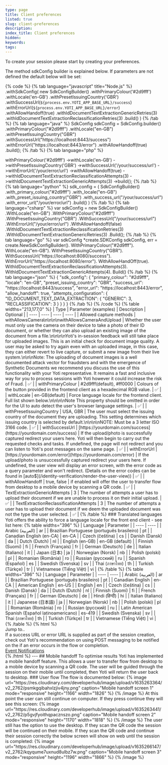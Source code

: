 ```yaml
---
type: page
title: Client preferences
listed: true
slug: client-preferences
description: 
index_title: Client preferences
hidden: 
keywords: 
tags: 
---
```


To create your session please start by creating your preferences.

The method sdkConfig builder is explained below. If parameters are not defined the default below will be set:

{% code %}
{% tab language="javascript" title="Node.js" %}
.withSdkConfig(
    new SdkConfigBuilder()
        .withPrimaryColour('#2d9fff')
    		.withLocale('en-GB')
        .withPresetIssuingCountry('GBR')
        .withSuccessUrl(`${process.env.YOTI_APP_BASE_URL}/success`)
        .withErrorUrl(`${process.env.YOTI_APP_BASE_URL}/error`)
        .withAllowHandoff(true)
        .withIdDocumentTextExtractionGenericRetries(3)
        .withIdDocumentTextExtractionReclassificationRetries(3)
        .build()
)
{% /tab %}
{% tab language="java" %}
SdkConfig sdkConfig = SdkConfig.builder()
    .withPrimaryColour("#2d9fff")
  	.withLocale("en-GB")
    .withPresetIssuingCountry("GBR")
    .withSuccessUrl("https://localhost:8443/success")
    .withErrorUrl("https://localhost:8443/error")
    .withAllowHandoff(true)
    .build();
{% /tab %}
{% tab language="php" %}
<?php

$sdkConfig =
    (new SdkConfigBuilder())
    ->withPrimaryColour('#2d9fff')
  	->withLocale('en-GB')
    ->withPresetIssuingCountry('GBR')
    ->withSuccessUrl('/your/success/url')
    ->withErrorUrl('/your/error/url')
    ->withAllowHandoff(true)
    ->withIdDocumentTextExtractionReclassificationAttempts(3)
    ->withIdDocumentTextExtractionGenericAttempts(3)
    ->build();
{% /tab %}
{% tab language="python" %}
sdk_config = (
    SdkConfigBuilder()
    .with_primary_colour("#2d9fff")
  	.with_locale("en-GB")
    .with_preset_issuing_country("GBR")
    .with_success_url("/your/success/url")
    .with_error_url("/your/error/url")
    .build()
)
{% /tab %}
{% tab language="csharp" %}
var sdkConfig = new SdkConfigBuilder()
  	.WithLocale("en-GB")
    .WithPrimaryColour("#2d9fff")
    .WithPresetIssuingCountry("GBR")
    .WithSuccessUrl("/your/success/url")
    .WithErrorUrl("/your/error/url")
    .WithAllowHandoff(false)
    .WithIdDocumentTextExtractionReclassificationRetries(3)
    .WithIdDocumentTextExtractionGenericRetries(3)
    .Build();
{% /tab %}
{% tab language="go" %}
var sdkConfig *create.SDKConfig
sdkConfig, err = create.NewSdkConfigBuilder().
    WithPrimaryColour("#2d9fff").
		WithLocale("en-GB").
    WithPresetIssuingCountry("GBR").
    WithSuccessUrl("https://localhost:8080/success").
    WithErrorUrl("https://localhost:8080/error").
    WithAllowHandOff(true).
    WithIdDocumentTextExtractionReclassificationAttempts(3).
    WithIdDocumentTextExtractionGenericAttempts(4).
    Build()
{% /tab %}
{% tab language="json" %}
{
    "sdk_config": {
        "primary_colour": "#2d9fff",
        "locale": "en-GB",
        "preset_issuing_country": "GBR",
        "success_url": "https://localhost:8443/success",
        "error_url": "https://localhost:8443/error",
        "allow_handoff": true,
        "attempts_configuration": {
            "ID_DOCUMENT_TEXT_DATA_EXTRACTION": {
                "GENERIC": 3,
                "RECLASSIFICATION": 3
            }
        }
    }
}
{% /tab %}
{% /code %}

{% table widths="213,177,0" %}
| Type | Parameter (examples) | Description | Optional | 
| ---- | ---- | ---- | ---- | 
| Allowed capture methods | withAllowsCamera\n\n\n\nwithAllowsCameraAndUpload | Whether the user must only use the camera on their device to take a photo of their ID document, or whether they can also upload an existing image of the document from a file.\n\n\n\nYoti's in-session feedback will still take place for uploaded images. This is an initial check for document image quality. A user may be asked to try again even with an uploaded image, in this case, they can either revert to live capture, or submit a new image from their live system.\n\n\nNote: The uploading of document images is a well documented attack vector for fraudsters and with the emergence of Synthetic Documents we recommend you discuss the use of this functionality with your Yoti representative.  It remains a fast and inclusive way for you to process sessions with Yoti however it could increase the risk of Fraud. | ✅ | 
| withPrimaryColour | #2d9fff(default), #ff0000 | Colours of the button provided in the frontend client as a hexadecimal RGB value. | ✅ | 
| withLocale | en-GB(default) | Force language locale for the frontend client. Full list shown below.\n\n\n\nNote This property should be omitted in order for the UI to auto detect the user's browser language settings. | ✅ | 
| withPresetIssuingCountry | USA, GBR | The user must select the issuing country of the document they are uploading. This setting determines which issuing country is selected by default.\n\n\n\nNOTE: Must be a 3 letter ISO 3166 code. | ✅ | 
| withSuccessUrl | [https://yourdomain.com/success](https://yourdomain.com/success) | If the upload/photo is successfully captured redirect your users here. Yoti will then begin to carry out the requested checks and tasks. If undefined, the page will not redirect and you can listen to Yoti's post messages on the same page. | ✅ | 
| withErrorUrl | [https://yourdomain.com/error](https://yourdomain.com/error) | If the upload/photo is unsuccessfully captured redirect your users here. If undefined, the user view will display an error screen, with the error code as a query parameter and won't redirect. (Details on the error codes can be found in [auto$](/identity-verification/render-the-user-view)) | ✅ | 
| withAllowHandoff | true, false | if enabled will offer the user to transfer flow from desktop to a mobile device by scanning a QR code. | ✅ | 
| TextExtractionGenericAttempts | 3 | The number of attempts a user has to upload their document if we are unable to process it on their initial upload. | ✅ | 
| TextExtractionReclassificationAttempts | 3 | The number of attempts a user has to upload their document if we deem the uploaded document was not the type the user selected. | ✅ | 
{% /table %}

### Translated languages

Yoti offers the ability to force a language locale for the front end client - see list here:

{% table widths="396" %}
| Language | Parameter | 
| ---- | ---- | 
| Arabic (العربية) | ar | 
| Brazilian Portuguese (português brasileiro) | pt | 
| Canadian English (en-CA) | en-CA | 
| Czech (čeština) | cs | 
| Danish (Dansk) | da | 
| Dutch (Dutch) | nl | 
| English (en-GB) | en-GB (default) | 
| Finnish (Suomi) | fi | 
| French (Français) | fr | 
| German (Deutsch) | de | 
| Italian (Italiano) | it | 
| Japan (日本) | ja | 
| Norwegian (Norsk) | nb | 
| Polish (polski) | pl | 
| Romanian (România) | ro | 
| Russian (русский) | ru | 
| Spanish (Español) | es | 
| Swedish (Svenska) | sv | 
| Thai (ภาษาไทย) | th | 
| Turkish (Türkçe) | tr | 
| Vietnamese (Tiếng Việt) | vi | 
{% /table %}

{% table widths="396" %}
| Language | Parameter | 
| ---- | ---- | 
| Arabic (العربية) | ar | 
| Brazilian Portuguese (português brasileiro) | pt | 
| Canadian English | en-CA | 
| American English | en-US | 
| English | en | 
| Czech (čeština) | cs | 
| Danish (Dansk) | da | 
| Dutch (Dutch) | nl | 
| Finnish (Suomi) | fi | 
| French (Français) | fr | 
| German (Deutsch) | de | 
| Hindi (हिन्दी) | hi | 
| Italian (Italiano) | it | 
| Japanese (日本語) | ja | 
| Norwegian (Norsk) | nb | 
| Polish (polski) | pl | 
| Romanian (România) | ro | 
| Russian (русский) | ru | 
| Latin American Spanish (Español latinoamericano) | es-419 | 
| Swedish (Svenska) | sv | 
| Thai (ภาษาไทย) | th | 
| Turkish (Türkçe) | tr | 
| Vietnamese (Tiếng Việt) | vi | 
{% /table %}

{% html %}
<div class="alert-GTK">
    <div class="alert-title" id="GTK">
       Jump to.. 
    </div>
    <div class="alert-text">
If a success URL or error URL is supplied as part of the session creation, check out Yoti's recommendation on using POST messaging to be notified on the if an error occurs in the flow or completion.    
     
    </div>
    <div class="alert-links"> 
        <a href="https://developers.yoti.com/identity-verification/notifications">Event Notifications</a>
   </div>
</div>
{% /html %}

---

## Mobile handoff

To optimise results Yoti has implemented a mobile handoff feature. This allows a user to transfer flow from desktop to a mobile device by scanning a QR code. The user will be guided through the session on their mobile until completed, then Yoti will return the user back to desktop.

### User flow

The flow is documented below:

{% image url="https://res.cloudinary.com/developerhub/image/upload/v1635263364/v2_2762/psmkgqibahxlzjiv4jny.png" caption="Mobile handoff screen 1" mode="responsive" height="1166" width="1826" %}
{% /image %}

At this point the user can still continue on computer. If they press continue they will see this screen:

{% image url="https://res.cloudinary.com/developerhub/image/upload/v1635263441/v2_2762/p5gvjfyoithqpacznszo.png" caption="Mobile handoff screen 2" mode="responsive" height="1170" width="1818" %}
{% /image %}

The user still has the option to use the desktop. If they scan the QR code the session will be continued on their mobile. If they scan the QR code and continue their session correctly the below screen will show on web until the session is completed:

{% image url="https://res.cloudinary.com/developerhub/image/upload/v1635266147/v2_2762/kqyqume7uxnud8ulbz7w.png" caption="Mobile handoff screen 3" mode="responsive" height="1196" width="1866" %}
{% /image %}
